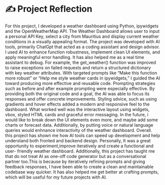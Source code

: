 # ✍️ Project Reflection

For this project, I developed a weather dashboard using Python, ipywidgets and the OpenWeatherMap API.
The Weather Dashboard allows user to input a personal API Key, select a city from Mauritius and display current weather conditions in a visually appealing format.
The project was developed with AI tools, primarily ChatGpt that acted as a coding assistant and design advisor.
I used AI to enhance function robustness, implement clean UI elements, and apply meaningful error handling.
It has also helped me as a real time assistant to debug.
For example, the get_weather() function was improved to raise exceptions on failed requests and return a structured dictionary with key weather attributes. 
With targeted prompts like “Make this function more robust” or “Help me style weather cards in ipywidgets,” I guided the AI toward producing more effective and reusable code.
Prompting strategies such as before and after example prompting were especially effective. By providing both the original code and a goal, 
the AI was able to focus its responses and offer concrete improvements. Styling sdvice, such as using gradients and hover effects added a modern and responsive feel to the dashboard. 
What worked well was the interactive layout using widgets, vbox, styled HTML cards and graceful error messaging. 
In the future, i would like to break down the UI elements even more, and maybe add some charts or forecast data.
Additionally, by putting voice or natural language queries would enhnance interactivity of the weather dashboard.
Overall. this project has shown me how AI tools can speed up development and help understand both fronted and backend design.
Personally, It was a great opportunity to experiment,improve iteratively and create a functional and user- friendly weather dashboard. 
Additionally, this project has taught me that do not treat AI as one-off code generator but as a conversational partner too.This is because by iteratively refining prompts and giving feedback responses, 
I have been able to create a clean and maintainable codebase way quicker. It has also helped me get better at crafting prompts, which will be useful for my future projects with AI.


